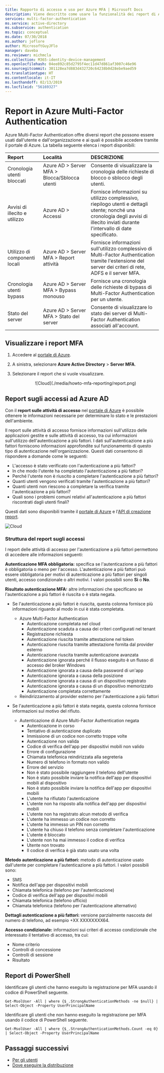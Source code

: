 ```yaml
---
title: Rapporto di accesso e uso per Azure MFA | Microsoft Docs
description: Viene descritto come usare la funzionalità dei report di Azure Multi-Factor Authentication.
services: multi-factor-authentication
ms.service: active-directory
ms.subservice: authentication
ms.topic: conceptual
ms.date: 07/30/2018
ms.author: joflore
author: MicrosoftGuyJFlo
manager: daveba
ms.reviewer: michmcla
ms.collection: M365-identity-device-management
ms.openlocfilehash: 04ee892c85d2795f4ec11d47d861af3007c46e96
ms.sourcegitcommit: 301128ea7d883d432720c64238b0d28ebe9aed59
ms.translationtype: HT
ms.contentlocale: it-IT
ms.lasthandoff: 02/13/2019
ms.locfileid: "56169327"
---
```

# <a name="reports-in-azure-multi-factor-authentication"></a>Report in Azure Multi-Factor Authentication

Azure Multi-Factor Authentication offre diversi report che possono essere usati dall'utente e dall'organizzazione e ai quali è possibile accedere tramite il portale di Azure. La tabella seguente elenca i report disponibili:

| Report | Località | DESCRIZIONE |
|:--- |:--- |:--- |
| Cronologia utenti bloccati | Azure AD > Server MFA > Blocca/Sblocca utenti | Consente di visualizzare la cronologia delle richieste di blocco o sblocco degli utenti. |
| Avvisi di illecito e utilizzo | Azure AD > Accessi | Fornisce informazioni su utilizzo complessivo, riepilogo utenti e dettagli utente; nonché una cronologia degli avvisi di illecito inviati durante l'intervallo di date specificato. |
| Utilizzo di componenti locali | Azure AD > Server MFA > Report attività | Fornisce informazioni sull'utilizzo complessivo di Multi-Factor Authentication tramite l'estensione del server dei criteri di rete, ADFS e il server MFA. |
| Cronologia utenti bypass | Azure AD > Server MFA > Bypass monouso | Fornisce una cronologia delle richieste di bypass di Multi-Factor Authentication per un utente. |
| Stato del server | Azure AD > Server MFA > Stato del server | Consente di visualizzare lo stato dei server di Multi-Factor Authentication associati all'account. |

## <a name="view-mfa-reports"></a>Visualizzare i report MFA

1. Accedere al [portale di Azure](https://portal.azure.com).
2. A sinistra, selezionare **Azure Active Directory** > **Server MFA**.
3. Selezionare il report che si vuole visualizzare.

   <center>![Cloud](./media/howto-mfa-reporting/report.png)</center>

## <a name="azure-ad-sign-ins-report"></a>Report sugli accessi ad Azure AD

Con il **report sulle attività di accesso** nel [portale di Azure](https://portal.azure.com) è possibile ottenere le informazioni necessarie per determinare lo stato e le prestazioni dell'ambiente.

Il report sulle attività di accesso fornisce informazioni sull'utilizzo delle applicazioni gestite e sulle attività di accesso, tra cui informazioni sull'utilizzo dell'autenticazione a più fattori. I dati sull'autenticazione a più fattori forniscono informazioni approfondite sul funzionamento di questo tipo di autenticazione nell'organizzazione. Questi dati consentono di rispondere a domande come le seguenti:

- L'accesso è stato verificato con l'autenticazione a più fattori?
- In che modo l'utente ha completato l'autenticazione a più fattori?
- Perché l'utente non è riuscito a completare l'autenticazione a più fattori?
- Quanti utenti vengono verificati tramite l'autenticazione a più fattori?
- Quanti utenti non riescono a completare la verifica tramite l'autenticazione a più fattori?
- Quali sono i problemi comuni relativi all'autenticazione a più fattori riscontrati dagli utenti finali?

Questi dati sono disponibili tramite il [portale di Azure](https://portal.azure.com) e l'[API di creazione report](../reports-monitoring/concept-reporting-api.md).

![Cloud](./media/howto-mfa-reporting/sign-in-report.png)

### <a name="sign-ins-report-structure"></a>Struttura del report sugli accessi

I report delle attività di accesso per l'autenticazione a più fattori permettono di accedere alle informazioni seguenti:

**Autenticazione MFA obbligatoria:** specifica se l'autenticazione a più fattori è obbligatoria o meno per l'accesso. L'autenticazione a più fattori può essere obbligatoria per motivi di autenticazione a più fattori per singoli utenti, accesso condizionale o altri motivi. I valori possibili sono **Sì** o **No**.

**Risultato autenticazione MFA:** altre informazioni che specificano se l'autenticazione a più fattori è riuscita o è stata negata.

- Se l'autenticazione a più fattori è riuscita, questa colonna fornisce più informazioni riguardo al modo in cui è stata completata.
   - Azure Multi-Factor Authentication
      - Autenticazione completata nel cloud
      - Autenticazione scaduta a causa dei criteri configurati nel tenant
      - Registrazione richiesta
      - Autenticazione riuscita tramite attestazione nel token
      - Autenticazione riuscita tramite attestazione fornita dal provider esterno
      - Autenticazione riuscita tramite autenticazione avanzata
      - Autenticazione ignorata perché il flusso eseguito è un flusso di accesso del broker Windows
      - Autenticazione ignorata a causa della password di un'app
      - Autenticazione ignorata a causa della posizione
      - Autenticazione ignorata a causa di un dispositivo registrato
      - Autenticazione ignorata a causa di un dispositivo memorizzato
      - Autenticazione completata correttamente
   - Reindirizzamento al provider esterno per l'autenticazione a più fattori

- Se l'autenticazione a più fattori è stata negata, questa colonna fornisce informazioni sul motivo del rifiuto.
   - Autenticazione di Azure Multi-Factor Authentication negata
      - Autenticazione in corso
      - Tentativo di autenticazione duplicato
      - Immissione di un codice non corretto troppe volte
      - Autenticazione non valida
      - Codice di verifica dell'app per dispositivi mobili non valido
      - Errore di configurazione
      - Chiamata telefonica reindirizzata alla segreteria
      - Numero di telefono in formato non valido
      - Errore del servizio
      - Non è stato possibile raggiungere il telefono dell'utente
      - Non è stato possibile inviare la notifica dell'app per dispositivi mobili al dispositivo
      - Non è stato possibile inviare la notifica dell'app per dispositivi mobili
      - L'utente ha rifiutato l'autenticazione
      - L'utente non ha risposto alla notifica dell'app per dispositivi mobili
      - L'utente non ha registrato alcun metodo di verifica
      - L'utente ha immesso un codice non corretto
      - L'utente ha immesso un PIN non corretto
      - L'utente ha chiuso il telefono senza completare l'autenticazione
      - L'utente è bloccato
      - L'utente non ha mai immesso il codice di verifica
      - Utente non trovato
      - Il codice di verifica è già stato usato una volta

**Metodo autenticazione a più fattori:** metodo di autenticazione usato dall'utente per completare l'autenticazione a più fattori. I valori possibili sono:

- SMS
- Notifica dell'app per dispositivi mobili
- Chiamata telefonica (telefono per l'autenticazione)
- Codice di verifica dell'app per dispositivi mobili
- Chiamata telefonica (telefono ufficio)
- Chiamata telefonica (telefono per l'autenticazione alternativo)

**Dettagli autenticazione a più fattori:** versione parzialmente nascosta del numero di telefono, ad esempio +XX XXXXXXXX64.

**Accesso condizionale:** informazioni sui criteri di accesso condizionale che interessato il tentativo di accesso, tra cui:

- Nome criterio
- Controlli di concessione
- Controlli di sessione
- Risultato

## <a name="powershell-reporting"></a>Report di PowerShell

Identificare gli utenti che hanno eseguito la registrazione per MFA usando il codice di PowerShell seguente.

```Get-MsolUser -All | where {$_.StrongAuthenticationMethods -ne $null} | Select-Object -Property UserPrincipalName```

Identificare gli utenti che non hanno eseguito la registrazione per MFA usando il codice di PowerShell seguente.

```Get-MsolUser -All | where {$_.StrongAuthenticationMethods.Count -eq 0} | Select-Object -Property UserPrincipalName```

## <a name="next-steps"></a>Passaggi successivi

* [Per gli utenti](../user-help/multi-factor-authentication-end-user.md)
* [Dove eseguire la distribuzione](concept-mfa-whichversion.md)
